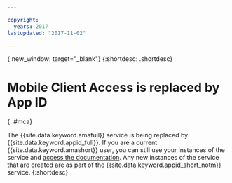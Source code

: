 ```yaml
---

copyright:
  years: 2017
lastupdated: "2017-11-02"

---
```


{:new_window: target="_blank"}
{:shortdesc: .shortdesc}

# Mobile Client Access is replaced by App ID
{: #mca}

The {{site.data.keyword.amafull}} service is being replaced by {{site.data.keyword.appid_full}}. If you are a current {{site.data.keyword.amashort}} user, you can still use your instances of the service and [access the documentation](/docs/services/mobileaccess/index.html). Any new instances of the service that are created are as part of the {{site.data.keyword.appid_short_notm}} service.
{:shortdesc}
